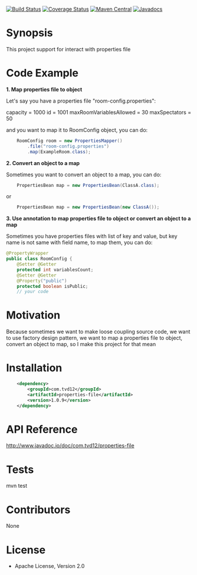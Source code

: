 [![Build Status](https://travis-ci.org/tvd12/properties-file.svg?branch=master)](https://travis-ci.org/tvd12/properties-file)
[![Coverage Status](https://coveralls.io/repos/github/tvd12/properties-file/badge.svg?branch=master)](https://coveralls.io/github/tvd12/properties-file?branch=master)
[![Maven Central](https://maven-badges.herokuapp.com/maven-central/com.tvd12/properties-file/badge.svg)](https://maven-badges.herokuapp.com/maven-central/com.tvd12/properties-file)
[![Javadocs](https://www.javadoc.io/badge/com.tvd12/properties-file.svg)](https://www.javadoc.io/doc/com.tvd12/properties-file)

# Synopsis

This project support for interact with properties file

# Code Example

**1. Map properties file to object**

Let's say you have a properties file "room-config.properties":

capacity = 1000
id = 1001
maxRoomVariablesAllowed = 30
maxSpectators = 50

and you want to map it to RoomConfig object, you can do:

```java
	RoomConfig room = new PropertiesMapper()
		.file("room-config.properties")
		.map(ExampleRoom.class);
```

**2. Convert an object to a map**

Sometimes you want to convert an object to a map, you can do:

```java
	PropertiesBean map = new PropertiesBean(ClassA.class);
```
or
```java
	PropertiesBean map = new PropertiesBean(new ClassA());
```

**3. Use annotation to map properties file to object or convert an object to a map**

Sometimes you have properties files with list of key and value, but key name is not same with field name, to map them, you can do:

```java
@PropertyWrapper
public class RoomConfig {
    @Setter @Getter
    protected int variablesCount;
    @Setter @Getter
    @Property("public")
    protected boolean isPublic;
    // your code
```

# Motivation

Because sometimes we want to make loose coupling source code, we want to use factory design pattern, we want to map a properties file to object, convert an object to map, so I make this project for that mean

# Installation

```xml
	<dependency>
		<groupId>com.tvd12</groupId>
		<artifactId>properties-file</artifactId>
		<version>1.0.9</version>
	</dependency>
```
# API Reference

http://www.javadoc.io/doc/com.tvd12/properties-file

# Tests

mvn test

# Contributors

None

# License

- Apache License, Version 2.0
	


